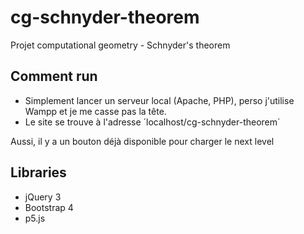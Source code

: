 # cg-schnyder-theorem
Projet computational geometry - Schnyder's theorem
## Comment run
- Simplement lancer un serveur local (Apache, PHP), perso
j'utilise Wampp et je me casse pas la tête.
- Le site se trouve à l'adresse ´localhost/cg-schnyder-theorem´

Aussi, il y a un bouton déjà disponible pour charger le next level

## Libraries
- jQuery 3
- Bootstrap 4
- p5.js